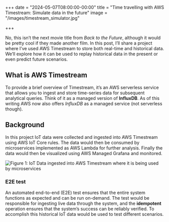 +++
date = "2024-05-07T08:00:00-00:00"
title = "Time travelling with AWS Timestream: Simulate data in the future"
image = "/images/timestream_simulator.jpg"

+++

No, this isn’t the next movie title from *Back to the Future*, although it would be pretty cool if they made another film. In this post, I’ll share a project where I’ve used AWS Timestream to store both real-time and historical data. We’ll explore how it can be used to replay historical data in the present or even predict future scenarios.

## What is AWS Timestream

To provide a brief overview of Timestream, it’s an AWS serverless service that allows you to ingest and store time-series data for subsequent analytical queries. Think of it as a managed version of **InfluxDB**. As of this writing AWS now also offers *InfluxDB* as a managed service (not serverless though).

## Background

In this project IoT data were collected and ingested into AWS Timestream using AWS IoT Core rules. The data would then be consumed by microservices implemented as AWS Lambda for further analysis. Finally the data would then be visualized using AWS Managed Grafana and monitored.

![](/images/timestream_background.png "Figure 1: IoT Data ingested into AWS Timestream where it is being used by microservices")

### E2E test

An automated end-to-end (E2E) test ensures that the entire system functions as expected and can be run on-demand. The test would be responsible for ingesting live data through the system, and the **idempotent** operation ensures that the system’s success can be reliably verified. To accomplish this historical IoT data would be used to test different scenarios.